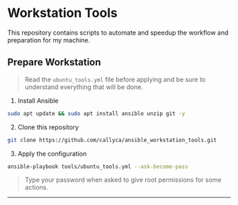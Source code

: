 # Workstation Tools

This repository contains scripts to automate and speedup the workflow and preparation for my machine.

## Prepare Workstation

> Read the `ubuntu_tools.yml` file before applying and be sure to understand everything that will be done.

1. Install Ansible

```bash
sudo apt update && sudo apt install ansible unzip git -y
```

2. Clone this repository

```bash
git clone https://github.com/callyca/ansible_workstation_tools.git
```

3. Apply the configuration

```bash
ansible-playbook tools/ubuntu_tools.yml --ask-become-pass
```

>Type your password when asked to give root permissions for some actions.
___
